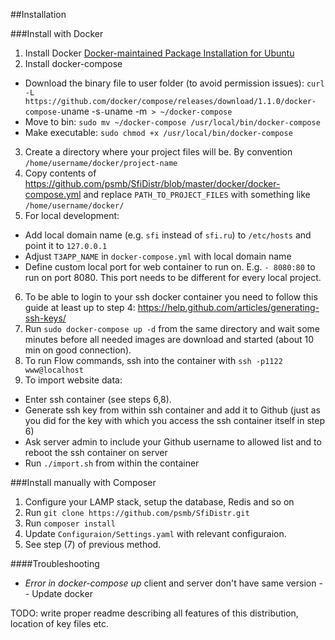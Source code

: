 ##Installation

###Install with Docker

1. Install Docker [Docker-maintained Package Installation for Ubuntu](https://docs.docker.com/installation/ubuntulinux/#ubuntu-trusty-1404-lts-64-bit)
2. Install docker-compose
 * Download the binary file to user folder (to avoid permission issues): `curl -L https://github.com/docker/compose/releases/download/1.1.0/docker-compose-`uname -s`-`uname -m` > ~/docker-compose`
 * Move to bin: `sudo mv ~/docker-compose /usr/local/bin/docker-compose`
 * Make executable: `sudo chmod +x /usr/local/bin/docker-compose`
3. Create a directory where your project files will be. By convention `/home/username/docker/project-name`
4. Copy contents of https://github.com/psmb/SfiDistr/blob/master/docker/docker-compose.yml and replace `PATH_TO_PROJECT_FILES` with something like `/home/username/docker/`
5. For local development:
  * Add local domain name (e.g. `sfi` instead of `sfi.ru`) to `/etc/hosts` and point it to `127.0.0.1`
  * Adjust `T3APP_NAME` in `docker-compose.yml` with local domain name
  * Define custom local port for web container to run on. E.g. `- 8080:80` to run on port 8080. This port needs to be different for every local project.
6. To be able to login to your ssh docker container you need to follow this guide at least up to step 4: https://help.github.com/articles/generating-ssh-keys/
7. Run `sudo docker-compose up -d` from the same directory and wait some minutes before all needed images are download and started (about 10 min on good connection).
8. To run Flow commands, ssh into the container with `ssh -p1122 www@localhost`
9. To import website data:
  * Enter ssh container (see steps 6,8).
  * Generate ssh key from within ssh container and add it to Github (just as you did for the key with which you access the ssh container itself in step 6)
  * Ask server admin to include your Github username to allowed list and to reboot the ssh container on server
  * Run `./import.sh` from within the container

###Install manually with Composer

1. Configure your LAMP stack, setup the database, Redis and so on
2. Run `git clone https://github.com/psmb/SfiDistr.git`
3. Run `composer install` 
4. Update `Configuraion/Settings.yaml` with relevant configuraion.
5. See step (7) of previous method.

####Troubleshooting

 * <i>Error in docker-compose up</i> client and server don't have same version -- Update docker

TODO: write proper readme describing all features of this distribution, location of key files etc.

